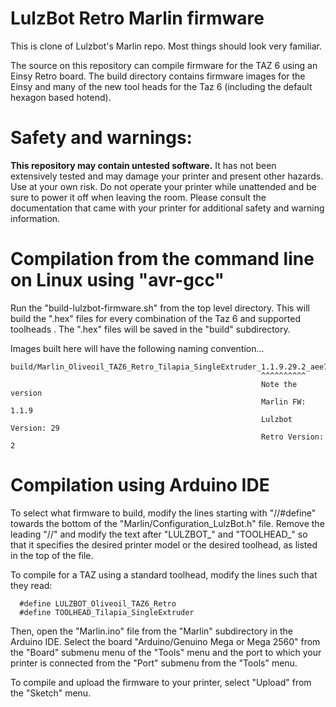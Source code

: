 # LulzBot Retro Marlin firmware

This is clone of Lulzbot's Marlin repo.  Most things should look very familiar.

The source on this repository can compile firmware for the TAZ 6 using an Einsy Retro board.  The build directory contains firmware images for the Einsy and many of the new tool heads for the Taz 6 (including the default hexagon based hotend).

# Safety and warnings:

**This repository may contain untested software.** It has not been extensively tested and may damage your printer and present other hazards. Use at your own risk. Do not operate your printer while unattended and be sure to power it off when leaving the room. Please consult the documentation that came with your printer for additional safety and warning information.

# Compilation from the command line on Linux using "avr-gcc"

Run the "build-lulzbot-firmware.sh" from the top level directory. This will build the ".hex" files for every combination of the Taz 6 and supported toolheads . The ".hex" files will be saved in the "build" subdirectory.

Images built here will have the following naming convention...
```
build/Marlin_Oliveoil_TAZ6_Retro_Tilapia_SingleExtruder_1.1.9.29.2_aee71de48.hex
                                                        ^^^^^^^^^^
                                                        Note the version
                                                        Marlin FW: 1.1.9
                                                        Lulzbot Version: 29
                                                        Retro Version: 2                                     
```

# Compilation using Arduino IDE

To select what firmware to build, modify the lines starting with "//#define" towards the bottom of the "Marlin/Configuration_LulzBot.h" file. Remove the leading "//" and modify the text after "LULZBOT_" and "TOOLHEAD_" so that it specifies the desired printer model or the desired toolhead, as listed in the top of the file.

To compile for a TAZ using a standard toolhead, modify the lines such that they read:
```
  #define LULZBOT_Oliveoil_TAZ6_Retro
  #define TOOLHEAD_Tilapia_SingleExtruder
```
Then, open the "Marlin.ino" file from the "Marlin" subdirectory in the Arduino IDE. Select the board "Arduino/Genuino Mega or Mega 2560" from the "Board" submenu menu of the "Tools" menu and the port to which your printer is connected from the "Port" submenu from the "Tools" menu.

To compile and upload the firmware to your printer, select "Upload" from the "Sketch" menu.
